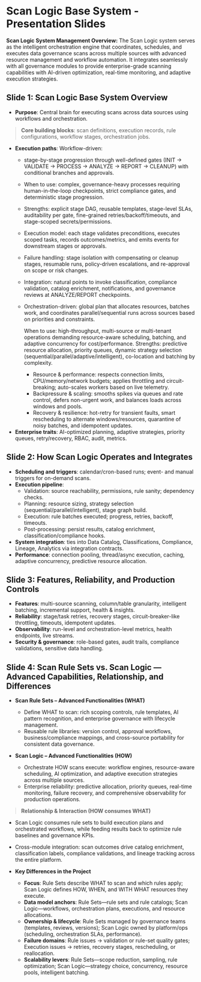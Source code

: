# Scan Logic Base System - Presentation Slides

**Scan Logic System Management Overview:**
The Scan Logic system serves as the intelligent orchestration engine that coordinates, schedules, and executes data governance scans across multiple sources with advanced resource management and workflow automation. It integrates seamlessly with all governance modules to provide enterprise-grade scanning capabilities with AI-driven optimization, real-time monitoring, and adaptive execution strategies.

## Slide 1: Scan Logic Base System Overview

- **Purpose**: Central brain for executing scans across data sources using workflows and orchestration.
> **Core building blocks**: scan definitions, execution records, rule configurations, workflow stages, orchestration jobs.
- **Execution paths**:
   Workflow-driven: 
    - stage-by-stage progression through well-defined gates (INIT → VALIDATE → PROCESS → ANALYZE → REPORT → CLEANUP) with conditional branches and approvals.

    - When to use: complex, governance-heavy processes requiring human-in-the-loop checkpoints, strict compliance gates, and deterministic stage progression.

    - Strengths: explicit stage DAG, reusable templates, stage-level SLAs, auditability per gate, fine-grained retries/backoff/timeouts, and stage-scoped secrets/permissions.

    - Execution model: each stage validates preconditions, executes scoped tasks, records outcomes/metrics, and emits events for downstream stages or approvals.

    - Failure handling: stage isolation with compensating or cleanup stages, resumable runs, policy-driven escalations, and re-approval on scope or risk changes.

    - Integration: natural points to invoke classification, compliance validation, catalog enrichment, notifications, and governance reviews at ANALYZE/REPORT checkpoints.
  - Orchestration-driven: 
    global plan that allocates resources, batches work, and coordinates parallel/sequential runs across sources based on priorities and constraints.

     When to use: high-throughput, multi-source or multi-tenant operations demanding resource-aware scheduling, batching, and adaptive concurrency for cost/performance.
    Strengths: predictive resource allocation, priority queues, dynamic strategy selection (sequential/parallel/adaptive/intelligent), co-location and batching by complexity.
    - Resource & performance: respects connection limits, CPU/memory/network budgets; applies throttling and circuit-breaking; auto-scales workers based on live telemetry.
    - Backpressure & scaling: smooths spikes via queues and rate control, defers non-urgent work, and balances loads across windows and pools.
    - Recovery & resilience: hot-retry for transient faults, smart rescheduling to alternate windows/resources, quarantine of noisy batches, and idempotent updates.
- **Enterprise traits**: AI-optimized planning, adaptive strategies, priority queues, retry/recovery, RBAC, audit, metrics.

## Slide 2: How Scan Logic Operates and Integrates

- **Scheduling and triggers**: calendar/cron-based runs; event- and manual triggers for on-demand scans.
- **Execution pipeline**:
  - Validation: source reachability, permissions, rule sanity; dependency checks.
  - Planning: resource sizing, strategy selection (sequential/parallel/intelligent), stage graph build.
  - Execution: rule batches executed; progress, retries, backoff, timeouts.
  - Post-processing: persist results, catalog enrichment, classification/compliance hooks.
- **System integration**: ties into Data Catalog, Classifications, Compliance, Lineage, Analytics via integration contracts.
- **Performance**: connection pooling, thread/async execution, caching, adaptive concurrency, predictive resource allocation.

## Slide 3: Features, Reliability, and Production Controls

- **Features**: multi-source scanning, column/table granularity, intelligent batching, incremental support, health & insights.
- **Reliability**: stage/task retries, recovery stages, circuit-breaker-like throttling, timeouts, idempotent updates.
- **Observability**: run-level and orchestration-level metrics, health endpoints, live streams.
- **Security & governance**: role-based gates, audit trails, compliance validations, sensitive data handling.

## Slide 4: Scan Rule Sets vs. Scan Logic — Advanced Capabilities, Relationship, and Differences

- **Scan Rule Sets – Advanced Functionalities (WHAT)**
    - Define WHAT to scan: rich scoping controls, rule templates, AI pattern recognition, and enterprise governance with lifecycle management.
    - Reusable rule libraries: version control, approval workflows, business/compliance mappings, and cross-source portability for consistent data governance.

- **Scan Logic – Advanced Functionalities (HOW)**
  - Orchestrate HOW scans execute: workflow engines, resource-aware scheduling, AI optimization, and adaptive execution strategies across multiple sources.
  - Enterprise reliability: predictive allocation, priority queues, real-time monitoring, failure recovery, and comprehensive observability for production operations.

> **Relationship & Interaction (HOW consumes WHAT)**
  - Scan Logic consumes rule sets to build execution plans and orchestrated workflows, while feeding results back to optimize rule baselines and governance KPIs.
  - Cross-module integration: scan outcomes drive catalog enrichment, classification labels, compliance validations, and lineage tracking across the entire platform.

- **Key Differences in the Project**
  - **Focus**: Rule Sets describe WHAT to scan and which rules apply; Scan Logic defines HOW, WHEN, and WITH WHAT resources they execute.
  - **Data model anchors**: Rule Sets—rule sets and rule catalogs; Scan Logic—workflows, orchestration plans, executions, and resource allocations.
  - **Ownership & lifecycle**: Rule Sets managed by governance teams (templates, reviews, versions); Scan Logic owned by platform/ops (scheduling, orchestration SLAs, performance).
  - **Failure domains**: Rule issues → validation or rule-set quality gates; Execution issues → retries, recovery stages, rescheduling, or reallocation.
  - **Scalability levers**: Rule Sets—scope reduction, sampling, rule optimization; Scan Logic—strategy choice, concurrency, resource pools, intelligent batching.
